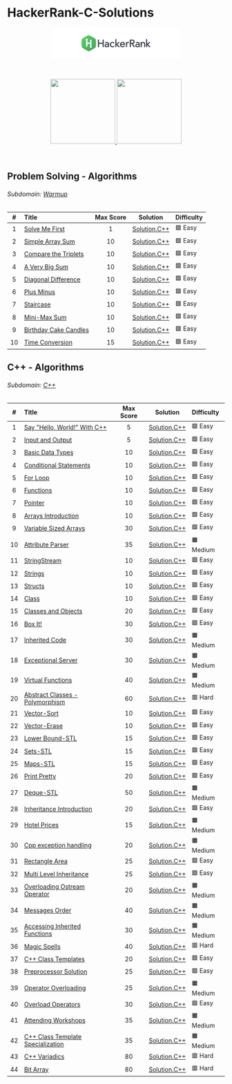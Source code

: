 # HackerRank-C-Solutions

<p align="center">
    <a href="https://www.hackerrank.com">
        <img height=70 src="Assets/title-hackerrank.jpg" alt="HackerRank logo">
    </a>
</p>

</br>

<p align="center">
    <a href="https://github.com/AleksandarDinic/HackerRank-Solutions/tree/main/Problem%20Solving%20Algorithms">
        <img height="150" width="150" src="Assets/Problem Solving Algorithms.svg">
    </a>
    <a href="https://github.com/AleksandarDinic/HackerRank-Solutions/tree/main/Problem%20Solving%20Data%20Structures">
        <img height="150" width="150" src="Assets/Problem Solving Data Structures.svg">
    </a>
</p>

</br>

## Problem Solving - Algorithms

###### Subdomain: [Warmup](https://www.hackerrank.com/domains/algorithms?filters%5Bsubdomains%5D%5B%5D=warmup)
| # | Title                                            | Max Score |     Solution     | Difficulty |
|:-:|:-------------------------------------------------|:---------:|:----------------:|:-----------|
| 1 | [Solve Me First](https://www.hackerrank.com/challenges/solve-me-first/problem) | 1 | [Solution.C++](https://github.com/HALLMA2K/HackerRank-C-Solutions/blob/main/Solutions/Warmup/Solve%20Me%20First.cpp) | 🟩 Easy |
| 2 | [Simple Array Sum](https://www.hackerrank.com/challenges/simple-array-sum/problem) | 10 | [Solution.C++](https://github.com/) | 🟩 Easy |
| 3 | [Compare the Triplets](https://www.hackerrank.com/challenges/compare-the-triplets/problem) | 10 | [Solution.C++](https://github.com/) | 🟩 Easy |
| 4 | [A Very Big Sum](https://www.hackerrank.com/challenges/a-very-big-sum/problem) | 10 | [Solution.C++](https://github.com/) | 🟩 Easy |
| 5 | [Diagonal Difference](https://www.hackerrank.com/challenges/diagonal-difference/problem) | 10 | [Solution.C++](https://github.com/) | 🟩 Easy |
| 6 | [Plus Minus](https://www.hackerrank.com/challenges/plus-minus/problem) | 10 | [Solution.C++](https://github.com/) | 🟩 Easy |
| 7 | [Staircase](https://www.hackerrank.com/challenges/staircase/problem) | 10 | [Solution.C++](https://github.com/) | 🟩 Easy |
| 8 | [Mini-Max Sum](https://www.hackerrank.com/challenges/mini-max-sum/problem) | 10 | [Solution.C++](https://github.com/) | 🟩 Easy |
| 9 | [Birthday Cake Candles](https://www.hackerrank.com/challenges/birthday-cake-candles/problem) | 10 | [Solution.C++](https://github.com/) | 🟩 Easy |
| 10 | [Time Conversion](https://www.hackerrank.com/challenges/time-conversion/problem) | 15 | [Solution.C++](https://github.com/) | 🟩 Easy |

## C++ - Algorithms

###### Subdomain: [C++](https://www.hackerrank.com/domains/cpp)
| # | Title                                            | Max Score |     Solution     | Difficulty |
|:-:|:-------------------------------------------------|:---------:|:----------------:|:-----------|
| 1 | [Say "Hello, World!" With C++](https://www.hackerrank.com/challenges/cpp-hello-world/problem) | 5 | [Solution.C++](https://github.com/HALLMA2K/HackerRank-C-Solutions/blob/main/Solutions/C%2B%2B/Say%20Hello%20World.cpp) | 🟩 Easy |
| 2 | [Input and Output](https://www.hackerrank.com/challenges/cpp-input-and-output/problem) | 5 | [Solution.C++](https://github.com/HALLMA2K/HackerRank-C-Solutions/blob/main/Solutions/C%2B%2B/Input%20and%20Output.cpp) | 🟩 Easy |
| 3 | [Basic Data Types](https://www.hackerrank.com/challenges/c-tutorial-basic-data-types/problem) | 10 | [Solution.C++](https://github.com/HALLMA2K/HackerRank-C-Solutions/blob/main/Solutions/C%2B%2B/Basic%20Data%20Types.cpp) | 🟩 Easy |
| 4 | [Conditional Statements](https://www.hackerrank.com/challenges/c-tutorial-conditional-if-else/problem) | 10 | [Solution.C++](https://github.com/HALLMA2K/HackerRank-C-Solutions/blob/main/Solutions/C%2B%2B/Conditional%20Statements.cpp) | 🟩 Easy |
| 5 | [For Loop](https://www.hackerrank.com/challenges/c-tutorial-for-loop/problem) | 10 | [Solution.C++](https://github.com/HALLMA2K/HackerRank-C-Solutions/blob/main/Solutions/C%2B%2B/For%20Loop.cpp) | 🟩 Easy |
| 6 | [Functions](https://www.hackerrank.com/challenges/c-tutorial-functions/problem) | 10 | [Solution.C++](https://github.com/HALLMA2K/HackerRank-C-Solutions/blob/main/Solutions/C%2B%2B/Functions.cpp) | 🟩 Easy |
| 7 | [Pointer](https://www.hackerrank.com/challenges/c-tutorial-pointer/problem) | 10 | [Solution.C++](https://github.com/HALLMA2K/HackerRank-C-Solutions/blob/main/Solutions/C%2B%2B/Pointer.cpp) | 🟩 Easy |
| 8 | [Arrays Introduction](https://www.hackerrank.com/challenges/arrays-introduction/problem) | 10 | [Solution.C++](https://github.com/HALLMA2K/HackerRank-C-Solutions/blob/main/Solutions/C%2B%2B/Arrays%20Introduction.cpp) | 🟩 Easy |
| 9 | [Variable Sized Arrays](https://www.hackerrank.com/challenges/variable-sized-arrays/problem) | 30 | [Solution.C++](https://github.com/HALLMA2K/HackerRank-C-Solutions/blob/main/Solutions/C%2B%2B/Variable%20Sized%20Arrays.cpp) | 🟩 Easy |
| 10 | [Attribute Parser](https://www.hackerrank.com/challenges/attribute-parser/problem) | 35 | [Solution.C++](https://github.com/HALLMA2K/HackerRank-C-Solutions/blob/main/Solutions/C%2B%2B/Attribute%20Parser.cpp) | 🟧 Medium |
| 11 | [StringStream](https://www.hackerrank.com/challenges/c-tutorial-stringstream/problem) | 10 | [Solution.C++](https://github.com/HALLMA2K/HackerRank-C-Solutions/blob/main/Solutions/C%2B%2B/StringStream.cpp) | 🟩 Easy |
| 12 | [Strings](https://www.hackerrank.com/challenges/c-tutorial-strings/problem) | 10 | [Solution.C++](https://github.com/HALLMA2K/HackerRank-C-Solutions/blob/main/Solutions/C%2B%2B/Strings.cpp) | 🟩 Easy |
| 13 | [Structs](https://www.hackerrank.com/challenges/c-tutorial-struct/problem) | 10 | [Solution.C++](https://github.com/HALLMA2K/HackerRank-C-Solutions/blob/main/Solutions/C%2B%2B/Structs.cpp) | 🟩 Easy |
| 14 | [Class](https://www.hackerrank.com/challenges/c-tutorial-class/problem) | 10 | [Solution.C++](https://github.com/HALLMA2K/HackerRank-C-Solutions/blob/main/Solutions/C%2B%2B/Class.cpp) | 🟩 Easy |
| 15 | [Classes and Objects](https://www.hackerrank.com/challenges/classes-objects/problem) | 20 | [Solution.C++](https://github.com/HALLMA2K/HackerRank-C-Solutions/blob/main/Solutions/C%2B%2B/Classes%20and%20Objects.cpp) | 🟩 Easy |
| 16 | [Box It!](https://www.hackerrank.com/challenges/box-it/problem) | 30 | [Solution.C++](https://github.com/HALLMA2K/HackerRank-C-Solutions/blob/main/Solutions/C%2B%2B/Box%20It.cpp) | 🟩 Easy |
| 17 | [Inherited Code](https://www.hackerrank.com/challenges/inherited-code/problem) | 30 | [Solution.C++](https://github.com/HALLMA2K/HackerRank-C-Solutions/blob/main/Solutions/C%2B%2B/Inherited%20Code.cpp) | 🟧 Medium |
| 18 | [Exceptional Server](https://www.hackerrank.com/challenges/exceptional-server/problem) | 30 | [Solution.C++](https://github.com/HALLMA2K/HackerRank-C-Solutions/blob/main/Solutions/C%2B%2B/Exceptional%20Server.cpp) | 🟧 Medium |
| 19 | [Virtual Functions](https://www.hackerrank.com/challenges/virtual-functions/problem) | 40 | [Solution.C++](https://github.com/HALLMA2K/HackerRank-C-Solutions/blob/main/Solutions/C%2B%2B/Virtual%20Functions.cpp) | 🟧 Medium |
| 20 | [Abstract Classes - Polymorphism](https://www.hackerrank.com/challenges/abstract-classes-polymorphism/problem) | 60 | [Solution.C++](https://github.com/HALLMA2K/HackerRank-C-Solutions/blob/main/Solutions/C%2B%2B/Abstract%20Classes%20-%20Polymorphism.cpp) | 🟥 Hard |
| 21 | [Vector-Sort](https://www.hackerrank.com/challenges/vector-sort/problem) | 10 | [Solution.C++](https://github.com/HALLMA2K/HackerRank-C-Solutions/blob/main/Solutions/C%2B%2B/Vector-Sort.cpp) | 🟩 Easy |
| 22 | [Vector-Erase](https://www.hackerrank.com/challenges/vector-erase/problem) | 10 | [Solution.C++](https://github.com/HALLMA2K/HackerRank-C-Solutions/blob/main/Solutions/C%2B%2B/Vector-Erase.cpp) | 🟩 Easy |
| 23 | [Lower Bound-STL](https://www.hackerrank.com/challenges/cpp-lower-bound/problem) | 15 | [Solution.C++](https://github.com/HALLMA2K/HackerRank-C-Solutions/blob/main/Solutions/C%2B%2B/Lower%20Bound-STL.cpp) | 🟩 Easy |
| 24 | [Sets-STL](https://www.hackerrank.com/challenges/cpp-sets/problem) | 15 | [Solution.C++](https://github.com/HALLMA2K/HackerRank-C-Solutions/blob/main/Solutions/C%2B%2B/Sets-STL.cpp) | 🟩 Easy |
| 25 | [Maps-STL](https://www.hackerrank.com/challenges/cpp-maps/problem) | 15 | [Solution.C++](https://github.com/HALLMA2K/HackerRank-C-Solutions/blob/main/Solutions/C%2B%2B/Maps-STL.cpp) | 🟩 Easy |
| 26 | [Print Pretty](https://www.hackerrank.com/challenges/prettyprint/problem) | 20 | [Solution.C++](https://github.com/HALLMA2K/HackerRank-C-Solutions/blob/main/Solutions/C%2B%2B/Print%20Pretty.cpp) | 🟩 Easy |
| 27 | [Deque-STL](https://www.hackerrank.com/challenges/deque-stl/problem) | 50 | [Solution.C++](https://github.com/HALLMA2K/HackerRank-C-Solutions/blob/main/Solutions/C%2B%2B/Deque-STL.cpp) | 🟧 Medium |
| 28 | [Inheritance Introduction](https://www.hackerrank.com/challenges/inheritance-introduction/problem) | 20 | [Solution.C++](https://github.com/HALLMA2K/HackerRank-C-Solutions/blob/main/Solutions/C%2B%2B/Inheritance%20Introduction.cpp) | 🟩 Easy |
| 29 | [Hotel Prices](https://www.hackerrank.com/challenges/hotel-prices/problem) | 15 | [Solution.C++](https://github.com/HALLMA2K/HackerRank-C-Solutions/blob/main/Solutions/C%2B%2B/Hotel%20Prices.cpp) | 🟧 Medium |
| 30 | [Cpp exception handling](https://www.hackerrank.com/challenges/cpp-exception-handling/problem) | 20 | [Solution.C++](https://github.com/HALLMA2K/HackerRank-C-Solutions/blob/main/Solutions/C%2B%2B/Cpp%20exception%20handling.cpp) | 🟧 Medium |
| 31 | [Rectangle Area](https://www.hackerrank.com/challenges/rectangle-area/problem) | 25 | [Solution.C++](https://github.com/HALLMA2K/HackerRank-C-Solutions/blob/main/Solutions/C%2B%2B/Rectangle%20Area.cpp) | 🟩 Easy |
| 32 | [Multi Level Inheritance](https://www.hackerrank.com/challenges/multi-level-inheritance-cpp/problem) | 25 | [Solution.C++](https://github.com/HALLMA2K/HackerRank-C-Solutions/blob/main/Solutions/C%2B%2B/Multi%20Level%20Inheritance.cpp) | 🟩 Easy |
| 33 | [Overloading Ostream Operator](https://www.hackerrank.com/challenges/overloading-ostream-operator/problem) | 20 | [Solution.C++](https://github.com/HALLMA2K/HackerRank-C-Solutions/blob/main/Solutions/C%2B%2B/Overloading%20Ostream%20Operator.cpp) | 🟧 Medium |
| 34 | [Messages Order](https://www.hackerrank.com/challenges/messages-order/problem) | 40 | [Solution.C++](https://github.com/HALLMA2K/HackerRank-C-Solutions/blob/main/Solutions/C%2B%2B/Messages%20Order.cpp) | 🟧 Medium |
| 35 | [Accessing Inherited Functions](https://www.hackerrank.com/challenges/accessing-inherited-functions/problem) | 30 | [Solution.C++](https://github.com/HALLMA2K/HackerRank-C-Solutions/blob/main/Solutions/C%2B%2B/Accessing%20Inherited%20Functions.cpp) | 🟧 Medium |
| 36 | [Magic Spells](https://www.hackerrank.com/challenges/magic-spells/problem) | 40 | [Solution.C++](https://github.com/HALLMA2K/HackerRank-C-Solutions/blob/main/Solutions/C%2B%2B/Magic%20Spells.cpp) | 🟥 Hard |
| 37 | [C++ Class Templates](https://www.hackerrank.com/challenges/c-class-templates/problem) | 20 | [Solution.C++](https://github.com/HALLMA2K/HackerRank-C-Solutions/blob/main/Solutions/C%2B%2B/C%2B%2B%20Class%20Templates.cpp) | 🟩 Easy |
| 38 | [Preprocessor Solution](https://www.hackerrank.com/challenges/preprocessor-solution/problem) | 25 | [Solution.C++](https://github.com/HALLMA2K/HackerRank-C-Solutions/blob/main/Solutions/C%2B%2B/Preprocessor%20Solution.cpp) | 🟩 Easy |
| 39 | [Operator Overloading](https://www.hackerrank.com/challenges/operator-overloading/problem) | 25 | [Solution.C++](https://github.com/HALLMA2K/HackerRank-C-Solutions/blob/main/Solutions/C%2B%2B/Operator%20Overloading.cpp) | 🟧 Medium |
| 40 | [Overload Operators](https://www.hackerrank.com/challenges/overload-operators/problem) | 30 | [Solution.C++](https://github.com/HALLMA2K/HackerRank-C-Solutions/blob/main/Solutions/C%2B%2B/Overload%20Operators.cpp) | 🟩 Easy |
| 41 | [Attending Workshops](https://www.hackerrank.com/challenges/attending-workshops/problem) | 35 | [Solution.C++](https://github.com/HALLMA2K/HackerRank-C-Solutions/blob/main/Solutions/C%2B%2B/Attending%20Workshops.cpp) | 🟧 Medium |
| 42 | [C++ Class Template Specialization](https://www.hackerrank.com/challenges/cpp-class-template-specialization/problem) | 35 | [Solution.C++](https://github.com/HALLMA2K/HackerRank-C-Solutions/blob/main/Solutions/C%2B%2B/C%2B%2B%20Class%20Template%20Specialization.cpp) | 🟧 Medium |
| 43 | [C++ Variadics](https://www.hackerrank.com/challenges/cpp-variadics/problem) | 80 | [Solution.C++](https://github.com/HALLMA2K/HackerRank-C-Solutions/blob/main/Solutions/C%2B%2B/C%2B%2B%20Variadics.cpp) | 🟥 Hard |
| 44 | [Bit Array](https://www.hackerrank.com/challenges/bitset-1/problem) | 80 | [Solution.C++](https://github.com/HALLMA2K/HackerRank-C-Solutions/blob/main/Solutions/C%2B%2B/Bit%20Array.cpp) | 🟥 Hard |
